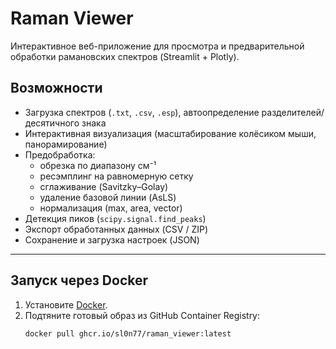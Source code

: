 # Raman Viewer

Интерактивное веб-приложение для просмотра и предварительной обработки рамановских спектров (Streamlit + Plotly).

## Возможности
- Загрузка спектров (`.txt`, `.csv`, `.esp`), автоопределение разделителей/десятичного знака
- Интерактивная визуализация (масштабирование колёсиком мыши, панорамирование)
- Предобработка:
  - обрезка по диапазону см⁻¹
  - ресэмплинг на равномерную сетку
  - сглаживание (Savitzky–Golay)
  - удаление базовой линии (AsLS)
  - нормализация (max, area, vector)
- Детекция пиков (`scipy.signal.find_peaks`)
- Экспорт обработанных данных (CSV / ZIP)
- Сохранение и загрузка настроек (JSON)

---

## Запуск через Docker

1. Установите [Docker](https://docs.docker.com/get-docker/).
2. Подтяните готовый образ из GitHub Container Registry:
   ```bash
   docker pull ghcr.io/sl0n77/raman_viewer:latest
